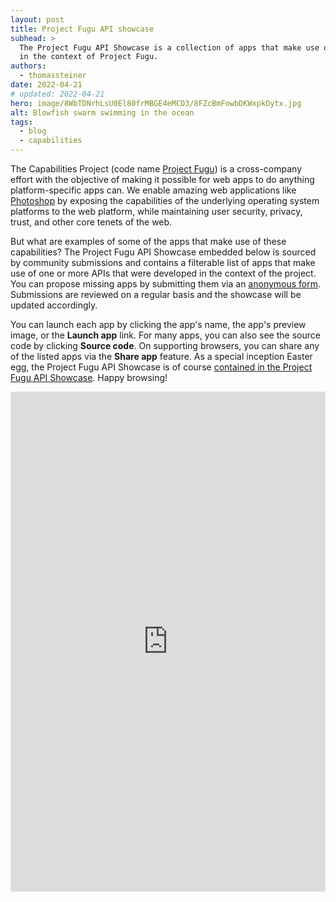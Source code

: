 ```yaml
---
layout: post
title: Project Fugu API showcase
subhead: >
  The Project Fugu API Showcase is a collection of apps that make use of APIs that were conceived
  in the context of Project Fugu.
authors:
  - thomassteiner
date: 2022-04-21
# updated: 2022-04-21
hero: image/8WbTDNrhLsU0El80frMBGE4eMCD3/8FZcBmFowbDKWxpkOytx.jpg
alt: Blowfish swarm swimming in the ocean
tags:
  - blog
  - capabilities
---
```


The Capabilities Project (code name [Project Fugu](/fugu-status/)) is a cross-company effort with
the objective of making it possible for web apps to do anything platform-specific apps can. We
enable amazing web applications like [Photoshop](/ps-on-the-web/) by exposing the capabilities of
the underlying operating system platforms to the web platform, while maintaining user security,
privacy, trust, and other core tenets of the web.

But what are examples of some of the apps that make use of these capabilities? The Project Fugu API
Showcase embedded below is sourced by community submissions and contains a filterable list of apps
that make use of one or more APIs that were developed in the context of the project. You can propose
missing apps by submitting them via an
[anonymous form](https://docs.google.com/forms/d/e/1FAIpQLScNd1rClbmFWh6FcMmjUNrwg9RLz8Jk4BkHz_-EOpmkVd_-9g/viewform).
Submissions are reviewed on a regular basis and the showcase will be updated accordingly.

You can launch each app by clicking the app's name, the app's preview image, or the **Launch app**
link. For many apps, you can also see the source code by clicking **Source code**. On supporting
browsers, you can share any of the listed apps via the **Share app** feature. As a special inception
Easter egg, the Project Fugu API Showcase is of course
<a href="https://tomayac.github.io/fugu-showcase/data/#tomayac.github.io!fugu-showcase!data" target="showcase">contained
in the Project Fugu API Showcase</a>. Happy browsing!

<div class="glitch-embed-wrap" style="height: 100%; width: 100%;">
  <iframe title="Fugu showcase" name="showcase" style="min-height: 800px; width: 100%; border: 0;" src="https://tomayac.github.io/fugu-showcase/data/" allow="web-share"></iframe>
</div>

## Acknowledgements

Hero image based on a [photo](https://unsplash.com/photos/QURU8IY-RaI) by [Sarah Lee](https://unsplash.com/@hisarahlee).
